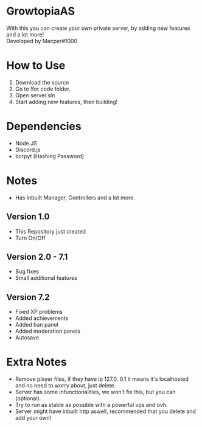 # GrowtopiaAS
With this you can create your own private server, by adding new features and a lot more!
<br /> Developed by Macper#1000
# How to Use
1. Download the source
2. Go to !for code folder.
3. Open server.sln
4. Start adding new features, then building!
# Dependencies
- Node JS
- Discord.js
- bcrpyt (Hashing Password)
# Notes
- Has inbuilt Manager, Controllers and a lot more.
## Version 1.0
- This Repository just created
- Turn On/Off
## Version 2.0 - 7.1 
- Bug fixes
- Small additional features
## Version 7.2 
- Fixed XP problems
- Added achievements
- Added ban panel
- Added moderation panels
- Autosave
# Extra Notes
- Remove player files, if they have ip 127.0. 0.1 it means it's localhosted and no need to worry about, just delete.
- Server has some infunctionalities, we won't fix this, but you can (optional).
- Try to run as stable as possible with a powerful vps and ovh.
- Server might have inbuilt http aswell, recommended that you delete and add your own!
